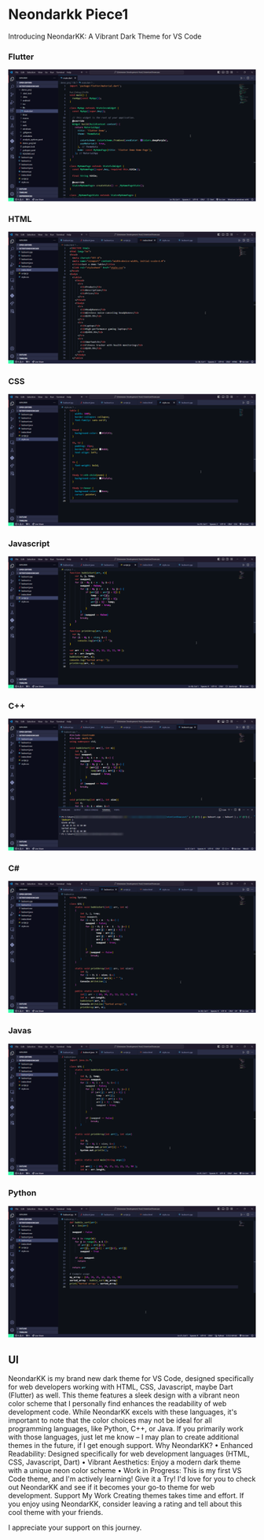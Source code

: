 # Neondarkk Piece1

Introducing NeondarKK: A Vibrant Dark Theme for VS Code

### Flutter
![Dark theme](assets/flutter.png)

### HTML
![Dark theme](assets/html.png)

### CSS
![Dark theme](assets/css.png)

### Javascript
![Dark theme](assets/js.png)

### C++
![Dark theme](assets/cpp.png)

### C#
![Dark theme](assets/cs.png)

### Javas
![Dark theme](assets/java.png)

### Python
![Dark theme](assets/py.png)

UI
--

NeondarKK is my brand new dark theme for VS Code, designed specifically for web developers working with HTML, CSS, Javascript, maybe Dart (Flutter) as well.
This theme features a sleek design with a vibrant neon color scheme that I personally find enhances the readability of web development code. While NeondarKK excels with these languages, it's important to note that the color choices may not be ideal for all programming languages, like Python, C++, or Java. If you primarily work with those languages, just let me know – I may plan to create additional themes in the future, if I get enough support.
Why NeondarKK?
•	Enhanced Readability: Designed specifically for web development languages (HTML, CSS, Javascript, Dart)
•	Vibrant Aesthetics: Enjoy a modern dark theme with a unique neon color scheme
•	Work in Progress: This is my first VS Code theme, and I'm actively learning!
Give it a Try!
I'd love for you to check out NeondarKK and see if it becomes your go-to theme for web development.
Support My Work
Creating themes takes time and effort. If you enjoy using NeondarKK, consider leaving a rating and tell about this cool theme with your friends.

I appreciate your support on this journey.


